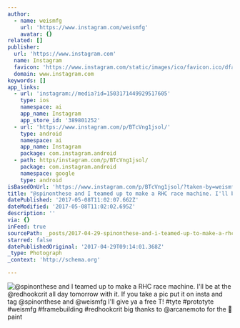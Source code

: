 ```yaml
---
author:
  - name: weismfg
    url: 'https://www.instagram.com/weismfg'
    avatar: {}
related: []
publisher:
  url: 'https://www.instagram.com'
  name: Instagram
  favicon: 'https://www.instagram.com/static/images/ico/favicon.ico/dfa85bb1fd63.ico'
  domain: www.instagram.com
keywords: []
app_links:
  - url: 'instagram://media?id=1503171449929517605'
    type: ios
    namespace: ai
    app_name: Instagram
    app_store_id: '389801252'
  - url: 'https://www.instagram.com/p/BTcVng1jsol/'
    type: android
    namespace: ai
    app_name: Instagram
    package: com.instagram.android
  - path: https/instagram.com/p/BTcVng1jsol/
    package: com.instagram.android
    namespace: google
    type: android
isBasedOnUrl: 'https://www.instagram.com/p/BTcVng1jsol/?taken-by=weismfg'
title: "@spinonthese and I teamed up to make a RHC race machine. I'll be at the @redhookcrit all day tomorrow with it. If you take a pic put it on insta and tag @spinonthese and @weismfg I'll give ya a free T! #tyte #prototyte #weismfg #framebuilding #redhookcrit big thanks to @arcanemoto for the \uD83D\uDD25 paint"
datePublished: '2017-05-08T11:02:07.662Z'
dateModified: '2017-05-08T11:02:02.695Z'
description: ''
via: {}
inFeed: true
sourcePath: _posts/2017-04-29-spinonthese-and-i-teamed-up-to-make-a-rhc-race-machine-il.md
starred: false
datePublishedOriginal: '2017-04-29T09:14:01.368Z'
_type: Photograph
_context: 'http://schema.org'

---
```

![@spinonthese and I teamed up to make a RHC race machine. I'll be at the @redhookcrit all day tomorrow with it. If you take a pic put it on insta and tag @spinonthese and @weismfg I'll give ya a free T! #tyte #prototyte #weismfg #framebuilding #redhookcrit big thanks to @arcanemoto for the  paint](https://scontent.cdninstagram.com/t51.2885-15/s640x640/sh0.08/e35/18096091_631309357074631_9020323244573458432_n.jpg)